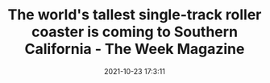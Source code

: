 ---
"title": "The world's tallest single-track roller coaster is coming to Southern California - The Week Magazine"
"date": "2021-10-23 17:3:11"
"feed_name": "GOOGLENEWSMINING"
"feed_website": "https://news.google.com/search?q=mining%2Bincident&hl=en-US&gl=US&ceid=US:en"
"feed_rss": "https://news.google.com/rss/search?q=mining%2Bincident&hl=en-US&gl=US&ceid=US:en"
"link": "https://theweek.com/culture/entertainment/1006354/the-worlds-tallest-single-track-roller-coaster-is-coming-to-southern"
"source": "{'href': 'https://theweek.com', 'title': 'The Week Magazine'}"
"file": "_posts/2021-1-1-fcc929c5e269c287b5eec3615311e8123bfd7270.md"
"accident": "0"
"drilling": "0"
"represented_by": "0"
"dead": "0"
"injured": "0"
"arrested": "0"
"place": "unknown place"
"where": "unknown site"
"causes": "unknown"
"place_uri": "unknown place"
---